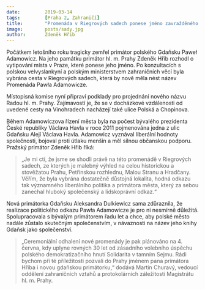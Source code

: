 ```yaml
---
date:         2019-03-14
tags:         [Praha 2, Zahraničí] 
title:        "Promenáda v Riegrových sadech ponese jméno zavražděného primátora Gdaňsku Pawła Adamowicze"
image: 	      posts/sady.jpg
author:       Zdeněk Hřib
---
```


Počátkem letošního roku tragicky zemřel primátor polského Gdaňsku Paweł Adamowicz. Na jeho památku primátor hl. m. Prahy Zdeněk Hřib rozhodl o vytipování místa v Praze, které ponese jeho jméno. Po konzultacích s polskou velvyslankyní a polským ministerstvem zahraničních věcí byla vybrána cesta v Riegrových sadech, která by nově měla nést název Promenáda Pawła Adamowicze.

Místopisná komise nyní připraví podklady pro projednání nového názvu Radou hl. m. Prahy. Zajímavostí je, že se v docházkové vzdálenosti od uvedené cesty na Vinohradech nacházejí také ulice Polská a Chopinova.

Během Adamowiczova řízení města byla na počest bývalého prezidenta České republiky Václava Havla v roce 2011 pojmenována jedna z ulic Gdaňsku Alejí Václava Havla. Adamowicz vyznával liberální hodnoty společnosti, bojoval proti útlaku menšin a měl silnou občanskou podporu. Pražský primátor Zdeněk Hřib říká: 

> „Je mi ctí, že jsme se shodli právě na této promenádě v Riegrových sadech, ze kterých je malebný výhled na celou historickou a stověžatou Prahu, Petřínskou rozhlednu, Malou Stranu a Hradčany. Věřím, že byla vybrána dostatečně důstojná lokalita, hodná odkazu tak významného liberálního politika a primátora města, který za sebou zanechal hluboký společenský a lidskoprávní odkaz.“

Nová primátorka Gdaňsku Aleksandra Dulkiewicz sama zdůraznila, že realizace politického odkazu Pawła Adamowicze je pro ni nesmírně důležitá. Spolupracovala s bývalým primátorem řadu let a chce, aby polské město nadále zůstalo skutečným společenstvím, v návaznosti na název jeho knihy Gdaňsk jako společenství. 

> „Ceremoniální odhalení nové promenády je pak plánováno na 4. června, kdy uplyne rovných 30 let od zásadního volebního úspěchu polského demokratizačního hnutí Solidarita v tamním Sejmu. Rádi bychom při té příležitosti pozvali do Prahy jménem pana primátora Hřiba i novou gdaňskou primátorku,“ dodává Martin Churavý, vedoucí oddělení zahraničních vztahů a protokolárních záležitostí Magistrátu hl. m. Prahy.


